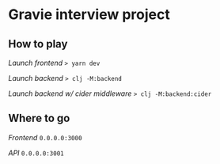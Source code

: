 # Gravie interview project

## How to play

*Launch frontend*
`> yarn dev`

*Launch backend*
`> clj -M:backend`

*Launch backend w/ cider middleware*
`> clj -M:backend:cider`

## Where to go

*Frontend*
`0.0.0.0:3000`

*API*
`0.0.0.0:3001`
